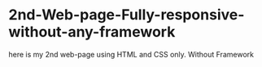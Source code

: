 # 2nd-Web-page-Fully-responsive-without-any-framework
here is my 2nd web-page using HTML and CSS only. Without Framework
